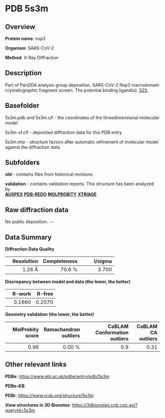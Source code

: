 # PDB 5s3m

## Overview

**Protein name**: nsp3

**Organism**: SARS-CoV-2

**Method**: X-Ray Diffraction

## Description

Part of PanDDA analysis group deposition. SARS-CoV-2 Nsp3 macrodomain crystallographic fragment screen. The potential binding ligand(s): [S2S](https://www.rcsb.org/ligand/S2S).

## Basefolder

5s3m.pdb and 5s3m.cif - the coordinates of the threedimensional molecular model

5s3m-sf.cif - deposited diffraction data for this PDB entry

5s3m.mtz - structure factors after automatic refinement of molecular model against the diffraction data.

## Subfolders



**old** - contains files from historical revisions

**validation** - contains validation reports. This structure has been analyzed by <br>[**AUSPEX**](https://github.com/thorn-lab/coronavirus_structural_task_force/tree/master/pdb/nsp3/SARS-CoV-2/5s3m/validation/auspex) [**PDB-REDO**](https://github.com/thorn-lab/coronavirus_structural_task_force/tree/master/pdb/nsp3/SARS-CoV-2/5s3m/validation/pdb-redo) [**MOLPROBITY**](https://github.com/thorn-lab/coronavirus_structural_task_force/tree/master/pdb/nsp3/SARS-CoV-2/5s3m/validation/molprobity) [**XTRIAGE**](https://github.com/thorn-lab/coronavirus_structural_task_force/blob/master/pdb/nsp3/SARS-CoV-2/5s3m/validation/Xtriage_output.log)   



## Raw diffraction data

No public deposition. --<br> 

## Data Summary
**Diffraction Data Quality**

|   | Resolution | Completeness| I/sigma |
|---|-------------:|----------------:|--------------:|
|   |1.26 Å|70.6  %|<img width=50/>3.700|

**Discrepancy between model and data (the lower, the better)**

|   | **R-work**| **R-free**   
|---|-------------:|----------------:|           
||  0.1660|  0.2070|

**Geometry validation (the lower, the better)**

|   |**MolProbity<br>score**| **Ramachandran<br>outliers** | **CaBLAM<br>Conformation outliers** | **CaBLAM<br>CA outliers** |
|---|-------------:|----------------:|----------------:|----------------:|
||  0.98|  0.00 %|0.9|0.31|

 

 



## Other relevant links 
**PDBe**:  https://www.ebi.ac.uk/pdbe/entry/pdb/5s3m

**PDBe-KB**:  
 
**PDBr**: https://www.rcsb.org/structure/5s3m 

**View structures in 3D Bionotes**: https://3dbionotes.cnb.csic.es/?queryId=5s3m

